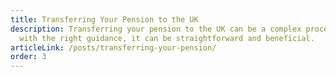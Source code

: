 ```yaml
---
title: Transferring Your Pension to the UK
description: Transferring your pension to the UK can be a complex process, but
  with the right guidance, it can be straightforward and beneficial.
articleLink: /posts/transferring-your-pension/
order: 3
---
```

